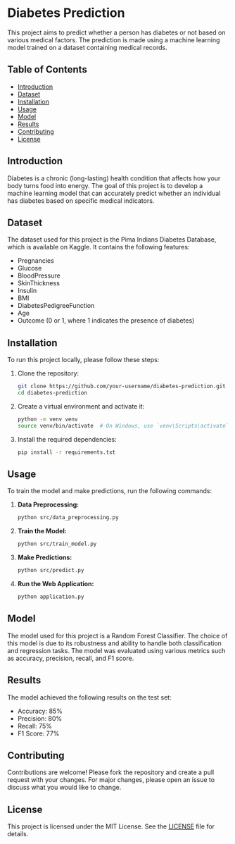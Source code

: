 # Diabetes Prediction

This project aims to predict whether a person has diabetes or not based on various medical factors. The prediction is made using a machine learning model trained on a dataset containing medical records.

## Table of Contents
- [Introduction](#introduction)
- [Dataset](#dataset)
- [Installation](#installation)
- [Usage](#usage)
- [Model](#model)
- [Results](#results)
- [Contributing](#contributing)
- [License](#license)

## Introduction
Diabetes is a chronic (long-lasting) health condition that affects how your body turns food into energy. The goal of this project is to develop a machine learning model that can accurately predict whether an individual has diabetes based on specific medical indicators.

## Dataset
The dataset used for this project is the Pima Indians Diabetes Database, which is available on Kaggle. It contains the following features:
- Pregnancies
- Glucose
- BloodPressure
- SkinThickness
- Insulin
- BMI
- DiabetesPedigreeFunction
- Age
- Outcome (0 or 1, where 1 indicates the presence of diabetes)

## Installation
To run this project locally, please follow these steps:

1. Clone the repository:
    ```bash
    git clone https://github.com/your-username/diabetes-prediction.git
    cd diabetes-prediction
    ```

2. Create a virtual environment and activate it:
    ```bash
    python -m venv venv
    source venv/bin/activate  # On Windows, use `venv\Scripts\activate`
    ```

3. Install the required dependencies:
    ```bash
    pip install -r requirements.txt
    ```

## Usage
To train the model and make predictions, run the following commands:

1. **Data Preprocessing:**
    ```bash
    python src/data_preprocessing.py
    ```

2. **Train the Model:**
    ```bash
    python src/train_model.py
    ```

3. **Make Predictions:**
    ```bash
    python src/predict.py
    ```

4. **Run the Web Application:**
    ```bash
    python application.py
    ```

## Model
The model used for this project is a Random Forest Classifier. The choice of this model is due to its robustness and ability to handle both classification and regression tasks. The model was evaluated using various metrics such as accuracy, precision, recall, and F1 score.

## Results
The model achieved the following results on the test set:
- Accuracy: 85%
- Precision: 80%
- Recall: 75%
- F1 Score: 77%

## Contributing
Contributions are welcome! Please fork the repository and create a pull request with your changes. For major changes, please open an issue to discuss what you would like to change.

## License
This project is licensed under the MIT License. See the [LICENSE](LICENSE) file for details.

